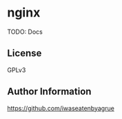 nginx
======

TODO: Docs

License
-------

GPLv3

Author Information
------------------

https://github.com/iwaseatenbyagrue

